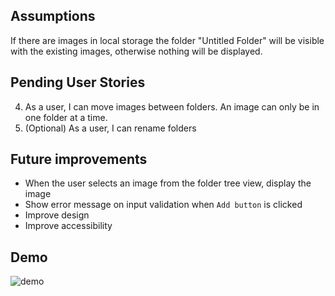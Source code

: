 
## Assumptions

If there are images in local storage the folder "Untitled Folder" will be visible with the existing images, otherwise nothing will be displayed.

## Pending User Stories

4. As a user, I can move images between folders. An image can only be in one
folder at a time.
6. (Optional) As a user, I can rename folders

## Future improvements

- When the user selects an image from the folder tree view, display the image
- Show error message on input validation when `Add button` is clicked
- Improve design
- Improve accessibility


## Demo

![demo](https://user-images.githubusercontent.com/5935093/168440611-b7afef1b-cbb6-4314-ab69-670b25b16118.jpg)
